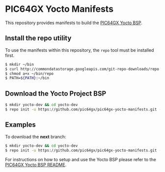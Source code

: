 # PIC64GX Yocto Manifests

This repository provides manifests to build the [PIC64GX Yocto BSP](https://github.com/pic64gx/meta-pic64gx-yocto-bsp/tree/pic64gx).

## Install the repo utility

To use the manifests within this repository, the `repo` tool must be installed first.

```bash
$ mkdir ~/bin
$ curl http://commondatastorage.googleapis.com/git-repo-downloads/repo  > ~/bin/repo
$ chmod a+x ~/bin/repo
$ PATH=${PATH}:~/bin
```

## Download the Yocto Project BSP

```bash
$ mkdir yocto-dev && cd yocto-dev
$ repo init -u https://github.com/pic64gx/pic64gx-yocto-manifests.git -b <branch name> -m default.xml
```

## Examples

To download the **next** branch:

```bash
$ mkdir yocto-dev && cd yocto-dev
$ repo init -u https://github.com/pic64gx/pic64gx-yocto-manifests.git -b next -m default.xml
```

For instructions on how to setup and use the Yocto BSP please refer to the [PIC64GX Yocto BSP README](https://github.com/pic64gx/meta-pic64gx-yocto-bsp/blob/pic64gx/README.md).